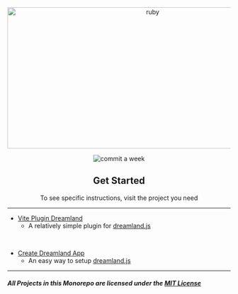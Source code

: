 <div align="center">
         
<img src="https://socialify.git.ci/motortruck1221/dreamland-stuff/image?description=1&font=Inter&forks=1&issues=1&language=1&name=1&owner=1&pattern=Circuit%20Board&pulls=1&stargazers=1&theme=Dark" alt="ruby" width="640" height="320" />

<img alt="commit a week" src="https://img.shields.io/github/commit-activity/w/ruby-network/ruby?style=for-the-badge"></img>

</div>

<div align="center">
    <h2>Get Started</h2>
    <p>To see specific instructions, visit the project you need</p>
</div>

---
- [Vite Plugin Dreamland](./vite-plugin-dreamland/)
    - A relatively simple plugin for [dreamland.js](https://github.com/mercuryworkshop/dreamlandjs)

<br />

- [Create Dreamland App](./create-dreamland-app/)
    - An easy way to setup [dreamland.js](https://github.com/mercuryworkshop/dreamlandjs)

---
##### All Projects in this Monorepo are licensed under the [MIT License](./LICENSE)
